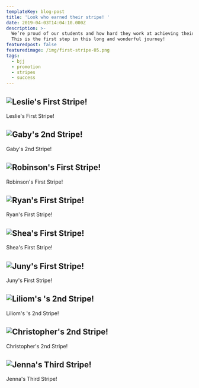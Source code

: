 ```yaml
---
templateKey: blog-post
title: 'Look who earned their stripe! '
date: 2019-04-03T14:04:10.000Z
description: >-
  We’re proud of our students and how hard they work at achieving their goals.
  This is the first step in this long and wonderful journey!
featuredpost: false
featuredimage: /img/first-stripe-05.png
tags:
  - bjj
  - promotion
  - stripes
  - success
---
```

## ![Leslie's First Stripe!](/img/first-stripe-01.png "Leslie's First Stripe!")

Leslie's First Stripe!

## ![Gaby's 2nd Stripe!](/img/first-stripe-02.png "Gaby's 2nd Stripe!")

Gaby's 2nd Stripe!

## ![Robinson's First Stripe!](/img/first-stripe-03.png "Robinson's First Stripe!")

Robinson's First Stripe!

## ![Ryan's First Stripe!](/img/first-stripe-04.png "Ryan's First Stripe!")

Ryan's First Stripe!


## ![Shea's First Stripe!](/img/first-stripe-05.png "Shea's First Stripe!")

Shea's First Stripe!

## ![Juny's First Stripe!](/img/first-stripe-06.png "Juny's First Stripe!")

Juny's First Stripe!


## ![Liliom's 's 2nd Stripe!](/img/first-stripe-07.png "Liliom's 's 2nd Stripe!")

Liliom's 's 2nd Stripe!


## ![Christopher's 2nd Stripe!](/img/first-stripe-08.png "Christopher's 2nd Stripe!")

Christopher's 2nd Stripe!


## ![Jenna's Third Stripe!](/img/first-stripe-09.png "Jenna's Third Stripe!")

Jenna's Third Stripe!
